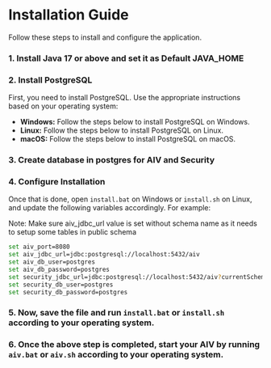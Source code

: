 # Installation Guide

Follow these steps to install and configure the application.

### 1. Install Java 17 or above and set it as Default JAVA_HOME

### 2. Install PostgreSQL

First, you need to install PostgreSQL. Use the appropriate instructions based on your operating system:

- **Windows:** Follow the steps below to install PostgreSQL on Windows.
- **Linux:** Follow the steps below to install PostgreSQL on Linux.
- **macOS:** Follow the steps below to install PostgreSQL on macOS.

### 3. Create database in postgres for AIV and Security

### 4. Configure Installation

Once that is done, open `install.bat` on Windows or `install.sh` on Linux, and update the following variables accordingly. For example:

Note: Make sure aiv_jdbc_url value is set without schema name as it needs to setup some tables in public schema

```bash
set aiv_port=8080
set aiv_jdbc_url=jdbc:postgresql://localhost:5432/aiv
set aiv_db_user=postgres
set aiv_db_password=postgres
set security_jdbc_url=jdbc:postgresql://localhost:5432/aiv?currentSchema=security
set security_db_user=postgres
set security_db_password=postgres
```

### 5. Now, save the file and run `install.bat` or `install.sh` according to your operating system.


### 6. Once the above step is completed, start your AIV by running `aiv.bat` or `aiv.sh` according to your operating system.

